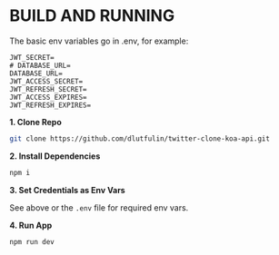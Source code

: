 # BUILD AND RUNNING

The basic env variables go in .env, for example:

```
JWT_SECRET=
# DATABASE_URL=
DATABASE_URL=
JWT_ACCESS_SECRET=
JWT_REFRESH_SECRET=
JWT_ACCESS_EXPIRES=
JWT_REFRESH_EXPIRES=
```

**1. Clone Repo**

```bash
git clone https://github.com/dlutfulin/twitter-clone-koa-api.git
```

**2. Install Dependencies**

```bash
npm i
```

**3. Set Credentials as Env Vars**

See above or the `.env` file for required env vars.

**4. Run App**

```bash
npm run dev
```